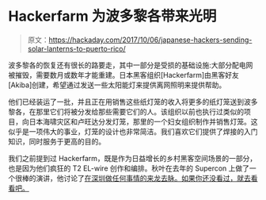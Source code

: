 # Hackerfarm 为波多黎各带来光明

> 原文：<https://hackaday.com/2017/10/06/japanese-hackers-sending-solar-lanterns-to-puerto-rico/>

波多黎各的恢复还有很长的路要走，其中一部分是受损的基础设施:大部分配电网被摧毁，需要数月或数年才能重建。日本黑客组织[Hackerfarm]由黑客好友[Akiba]创建，希望通过发送一些太阳能灯来提供离网照明来提供帮助。

他们已经装运了一批，并且正在用销售这些纸灯笼的收入将更多的纸灯笼送到波多黎各，在那里它们将被分发给那些需要它们的人。该组织以前也执行过类似的项目，向日本海啸灾区和卢旺达分发灯笼，那里的一个妇女组织制作并销售灯笼。这似乎是一项伟大的事业，灯笼的设计也非常简洁。我们喜欢它们提供了焊接的入门知识，同时服务于更高的目的。

我们之前提到过 Hackerfarm，既是作为日益增长的乡村黑客空间场景的一部分，也是因为他们疯狂的 T2 EL-wire 创作和编排。秋叶在去年的 Supercon 上做了一个很棒的演讲，他讨论了[在深圳做任何事情的来龙去脉。如果你还没看过，就去看看吧。](https://hackaday.com/2016/12/07/akiba-shenzhen-in-30-minutes/)